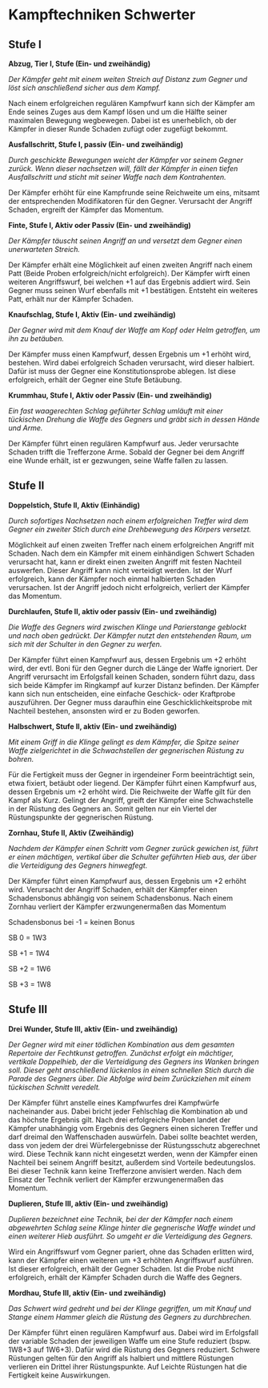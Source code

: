 # Kampftechniken Schwerter

## Stufe I
 
 
**Abzug, Tier I, Stufe (Ein- und zweihändig)**
 
_Der Kämpfer geht mit einem weiten Streich auf Distanz zum Gegner und löst sich anschließend sicher aus dem Kampf._
 
Nach einem erfolgreichen regulären Kampfwurf kann sich der Kämpfer am Ende seines Zuges aus dem Kampf lösen und um die Hälfte seiner maximalen Bewegung wegbewegen. Dabei ist es unerheblich, ob der Kämpfer in dieser Runde Schaden zufügt oder zugefügt bekommt.
 
 
**Ausfallschritt, Stufe I, passiv (Ein- und zweihändig)**
 
_Durch geschickte Bewegungen weicht der Kämpfer vor seinem Gegner zurück. Wenn dieser nachsetzen will, fällt der Kämpfer in einen tiefen Ausfallschritt und sticht mit seiner Waffe nach dem Kontrahenten._
 
Der Kämpfer erhöht für eine Kampfrunde seine Reichweite um eins, mitsamt der entsprechenden Modifikatoren für den Gegner. Verursacht der Angriff Schaden, ergreift der Kämpfer das Momentum.
 
 
**Finte, Stufe I, Aktiv oder Passiv (Ein- und zweihändig)**
 
_Der Kämpfer täuscht seinen Angriff an und versetzt dem Gegner einen unerwarteten Streich._
 
Der Kämpfer erhält eine Möglichkeit auf einen zweiten Angriff nach einem Patt (Beide Proben erfolgreich/nicht erfolgreich). Der Kämpfer wirft einen weiteren Angriffswurf, bei welchen +1 auf das Ergebnis addiert wird. Sein Gegner muss seinen Wurf ebenfalls mit +1 bestätigen. Entsteht ein weiteres Patt, erhält nur der Kämpfer Schaden.
 
 
**Knaufschlag, Stufe I, Aktiv (Ein- und zweihändig)**
 
_Der Gegner wird mit dem Knauf der Waffe am Kopf oder Helm getroffen, um ihn zu betäuben._
 
Der Kämpfer muss einen Kampfwurf, dessen Ergebnis um +1 erhöht wird, bestehen. Wird dabei erfolgreich Schaden verursacht, wird dieser halbiert. Dafür ist muss der Gegner eine Konstitutionsprobe ablegen. Ist diese erfolgreich, erhält der Gegner eine Stufe Betäubung.
 
 
**Krummhau, Stufe I, Aktiv oder Passiv (Ein- und zweihändig)**
 
_Ein fast waagerechten Schlag geführter Schlag umläuft mit einer tückischen Drehung die Waffe des Gegners und gräbt sich in dessen Hände und Arme._
 
Der Kämpfer führt einen regulären Kampfwurf aus. Jeder verursachte Schaden trifft die Trefferzone Arme. Sobald der Gegner bei dem Angriff eine Wunde erhält, ist er gezwungen, seine Waffe fallen zu lassen.
 
 
## Stufe II
 
 
**Doppelstich, Stufe II, Aktiv (Einhändig)**
 
_Durch sofortiges Nachsetzen nach einem erfolgreichen Treffer wird dem Gegner ein zweiter Stich durch eine Drehbewegung des Körpers versetzt._
 
Möglichkeit auf einen zweiten Treffer nach einem erfolgreichen Angriff mit Schaden. Nach dem ein Kämpfer mit einem einhändigen Schwert Schaden verursacht hat, kann er direkt einen zweiten Angriff mit festen Nachteil auswerfen. Dieser Angriff kann nicht verteidigt werden. Ist der Wurf erfolgreich, kann der Kämpfer noch einmal halbierten Schaden verursachen. Ist der Angriff jedoch nicht erfolgreich, verliert der Kämpfer das Momentum.
 
 
**Durchlaufen, Stufe II, aktiv oder passiv (Ein- und zweihändig)**
 
_Die Waffe des Gegners wird zwischen Klinge und Parierstange geblockt und nach oben gedrückt. Der Kämpfer nutzt den entstehenden Raum, um sich mit der Schulter in den Gegner zu werfen._
 
Der Kämpfer führt einen Kampfwurf aus, dessen Ergebnis um +2 erhöht wird, der evtl. Boni für den Gegner durch die Länge der Waffe ignoriert. Der Angriff verursacht im Erfolgsfall keinen Schaden, sondern führt dazu, dass sich beide Kämpfer im Ringkampf auf kurzer Distanz befinden. Der Kämpfer kann sich nun entscheiden, eine einfache Geschick- oder Kraftprobe auszuführen. Der Gegner muss daraufhin eine Geschicklichkeitsprobe mit Nachteil bestehen, ansonsten wird er zu Boden geworfen.
 
 
**Halbschwert, Stufe II, aktiv (Ein- und zweihändig)**
 
_Mit einem Griff in die Klinge gelingt es dem Kämpfer, die Spitze seiner Waffe zielgerichtet in die Schwachstellen der gegnerischen Rüstung zu bohren._
 
Für die Fertigkeit muss der Gegner in irgendeiner Form beeinträchtigt sein, etwa fixiert, betäubt oder liegend. Der Kämpfer führt einen Kampfwurf aus, dessen Ergebnis um +2 erhöht wird. Die Reichweite der Waffe gilt für den Kampf als Kurz. Gelingt der Angriff, greift der Kämpfer eine Schwachstelle in der Rüstung des Gegners an. Somit gelten nur ein Viertel der Rüstungspunkte der gegnerischen Rüstung.
 
 
**Zornhau, Stufe II, Aktiv (Zweihändig)**
 
_Nachdem der Kämpfer einen Schritt vom Gegner zurück gewichen ist, führt er einen mächtigen, vertikal über die Schulter geführten Hieb aus, der über die Verteidigung des Gegners hinwegfegt._
 
Der Kämpfer führt einen Kampfwurf aus, dessen Ergebnis um +2 erhöht wird. Verursacht der Angriff Schaden, erhält der Kämpfer einen Schadensbonus abhängig von seinem Schadensbonus. Nach einem Zornhau verliert der Kämpfer erzwungenermaßen das Momentum
 
Schadensbonus bei -1 = keinen Bonus
 
SB 0 = 1W3
 
SB +1 = 1W4
 
SB +2 = 1W6
 
SB +3 = 1W8
 
 
## Stufe III
 
 
**Drei Wunder, Stufe III, aktiv (Ein- und zweihändig)**
 
_Der Gegner wird mit einer tödlichen Kombination aus dem gesamten Repertoire der Fechtkunst getroffen. Zunächst erfolgt ein mächtiger, vertikale Doppelhieb, der die Verteidigung des Gegners ins Wanken bringen soll. Dieser geht anschließend lückenlos in einen schnellen Stich durch die Parade des Gegners über. Die Abfolge wird beim Zurückziehen mit einem tückischen Schnitt veredelt._
 
Der Kämpfer führt anstelle eines Kampfwurfes drei Kampfwürfe nacheinander aus. Dabei bricht jeder Fehlschlag die Kombination ab und das höchste Ergebnis gilt. Nach drei erfolgreiche Proben landet der Kämpfer unabhängig vom Ergebnis des Gegners einen sicheren Treffer und darf dreimal den Waffenschaden auswürfeln. Dabei sollte beachtet werden, dass von jedem der drei Würfelergebnisse der Rüstungsschutz abgerechnet wird. Diese Technik kann nicht eingesetzt werden, wenn der Kämpfer einen Nachteil bei seinem Angriff besitzt, außerdem sind Vorteile bedeutungslos. Bei dieser Technik kann keine Trefferzone anvisiert werden. Nach dem Einsatz der Technik verliert der Kämpfer erzwungenermaßen das Momentum.
 
 
**Duplieren, Stufe III, aktiv (Ein- und zweihändig)**
 
_Duplieren bezeichnet eine Technik, bei der der Kämpfer nach einem abgewehrten Schlag seine Klinge hinter die gegnerische Waffe windet und einen weiterer Hieb ausführt. So umgeht er die Verteidigung des Gegners._
 
Wird ein Angriffswurf vom Gegner pariert, ohne das Schaden erlitten wird, kann der Kämpfer einen weiteren um +3 erhöhten Angriffswurf ausführen. Ist dieser erfolgreich, erhält der Gegner Schaden. Ist die Probe nicht erfolgreich, erhält der Kämpfer Schaden durch die Waffe des Gegners.
 
 
**Mordhau, Stufe III, aktiv (Ein- und zweihändig)**
 
_Das Schwert wird gedreht und bei der Klinge gegriffen, um mit Knauf und Stange einem Hammer gleich die Rüstung des Gegners zu durchbrechen._
 
Der Kämpfer führt einen regulären Kampfwurf aus. Dabei wird im Erfolgsfall der variable Schaden der jeweiligen Waffe um eine Stufe reduziert (bspw. 1W8+3 auf 1W6+3). Dafür wird die Rüstung des Gegners reduziert. Schwere Rüstungen gelten für den Angriff als halbiert und mittlere Rüstungen verlieren ein Drittel ihrer Rüstungspunkte. Auf Leichte Rüstungen hat die Fertigkeit keine Auswirkungen.
